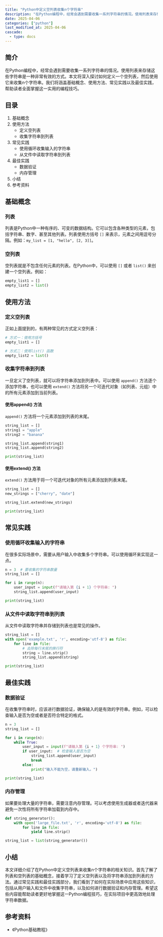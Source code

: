 ```yaml
---
title: "Python中定义空列表收集n个字符串"
description: "在Python编程中，经常会遇到需要收集一系列字符串的情况。使用列表来存储这些字符串是一种非常有效的方式。本文将深入探讨如何定义一个空列表，然后使用它来收集n个字符串。我们将涵盖基础概念、使用方法、常见实践以及最佳实践，帮助读者全面掌握这一实用的编程技巧。"
date: 2025-04-06
categories: ["python"]
last_modified_at: 2025-04-06
cascade:
  - type: docs
---
```



## 简介
在Python编程中，经常会遇到需要收集一系列字符串的情况。使用列表来存储这些字符串是一种非常有效的方式。本文将深入探讨如何定义一个空列表，然后使用它来收集n个字符串。我们将涵盖基础概念、使用方法、常见实践以及最佳实践，帮助读者全面掌握这一实用的编程技巧。

<!-- more -->
## 目录
1. 基础概念
2. 使用方法
    - 定义空列表
    - 收集字符串到列表
3. 常见实践
    - 使用循环收集输入的字符串
    - 从文件中读取字符串到列表
4. 最佳实践
    - 数据验证
    - 内存管理
5. 小结
6. 参考资料

## 基础概念
### 列表
列表是Python中一种有序的、可变的数据结构。它可以包含各种类型的元素，包括字符串、数字、甚至其他列表。列表使用方括号 `[]` 来表示，元素之间用逗号分隔。例如：`my_list = [1, "hello", [2, 3]]`。

### 空列表
空列表就是不包含任何元素的列表。在Python中，可以使用 `[]` 或者 `list()` 来创建一个空列表。例如：
```python
empty_list1 = []
empty_list2 = list()
```

## 使用方法
### 定义空列表
正如上面提到的，有两种常见的方式定义空列表：
```python
# 方式一：使用方括号
empty_list1 = []

# 方式二：使用list() 函数
empty_list2 = list()
```

### 收集字符串到列表
一旦定义了空列表，就可以将字符串添加到列表中。可以使用 `append()` 方法逐个添加字符串，也可以使用 `extend()` 方法将另一个可迭代对象（如列表、元组）中的所有元素添加到当前列表。

#### 使用append() 方法
`append()` 方法将一个元素添加到列表的末尾。
```python
string_list = []
string1 = "apple"
string2 = "banana"

string_list.append(string1)
string_list.append(string2)

print(string_list)  
```
#### 使用extend() 方法
`extend()` 方法用于将一个可迭代对象的所有元素添加到列表末尾。
```python
string_list = []
new_strings = ["cherry", "date"]

string_list.extend(new_strings)

print(string_list)  
```

## 常见实践
### 使用循环收集输入的字符串
在很多实际场景中，需要从用户输入中收集多个字符串。可以使用循环来实现这一点。
```python
n = 3  # 要收集的字符串数量
string_list = []

for i in range(n):
    user_input = input(f"请输入第 {i + 1} 个字符串: ")
    string_list.append(user_input)

print(string_list)  
```

### 从文件中读取字符串到列表
从文件中读取字符串并存储到列表也是常见的操作。
```python
string_list = []
with open('example.txt', 'r', encoding='utf-8') as file:
    for line in file:
        # 去除每行末尾的换行符
        string = line.strip()  
        string_list.append(string)

print(string_list)  
```

## 最佳实践
### 数据验证
在收集字符串时，应该进行数据验证，确保输入的是有效的字符串。例如，可以检查输入是否为空或者是否符合特定的格式。
```python
n = 3
string_list = []

for i in range(n):
    while True:
        user_input = input(f"请输入第 {i + 1} 个字符串: ")
        if user_input:  # 检查输入是否为空
            string_list.append(user_input)
            break
        else:
            print("输入不能为空，请重新输入。")

print(string_list)  
```

### 内存管理
如果要处理大量的字符串，需要注意内存管理。可以考虑使用生成器或者迭代器来避免一次性将所有字符串加载到内存中。
```python
def string_generator():
    with open('large_file.txt', 'r', encoding='utf-8') as file:
        for line in file:
            yield line.strip()

string_list = list(string_generator())
```

## 小结
本文详细介绍了在Python中定义空列表来收集n个字符串的相关知识。首先了解了列表和空列表的基础概念，接着学习了定义空列表以及将字符串添加到列表的方法。通过常见实践和最佳实践部分，我们看到了如何在实际场景中应用这些知识，包括从用户输入和文件中收集字符串，以及如何进行数据验证和内存管理。希望这些内容能帮助读者更好地掌握这一Python编程技巧，在实际项目中更高效地处理字符串数据。

## 参考资料
- 《Python基础教程》